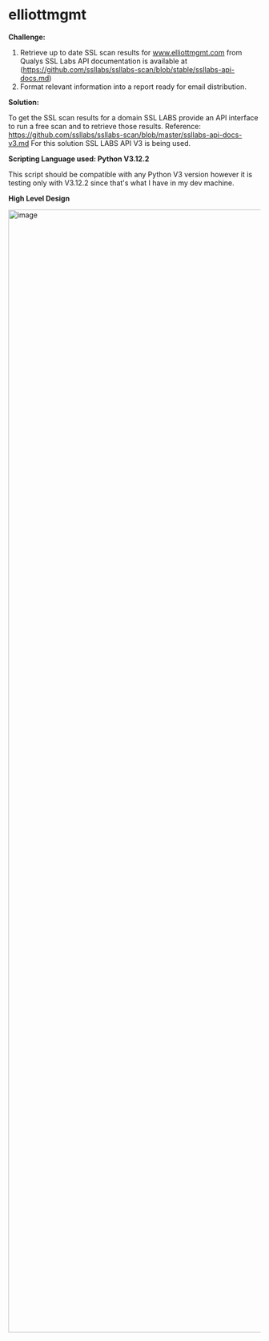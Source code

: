 # elliottmgmt

**Challenge:**

1. Retrieve up to date SSL scan results for www.elliottmgmt.com from Qualys SSL Labs API documentation is available at (https://github.com/ssllabs/ssllabs-scan/blob/stable/ssllabs-api-docs.md)
2. Format relevant information into a report ready for email distribution.

**Solution:**

To get the SSL scan results for a domain SSL LABS provide an API interface to run a free scan and to retrieve those results.
Reference: https://github.com/ssllabs/ssllabs-scan/blob/master/ssllabs-api-docs-v3.md
For this solution SSL LABS API V3 is being used.

**Scripting Language used: Python V3.12.2**

This script should be compatible with any Python V3 version however it is testing only with V3.12.2 since that's what I have in my dev machine.

**High Level Design**



<img width="2240" alt="image" src="https://github.com/arun173/elliottmgmt/assets/38709512/a11a6b32-fb92-436b-9fc7-bd82c4518eb0">
